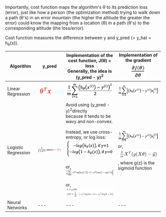 Importantly, cost function maps the algorithm's θ to its prediction loss (error), just like how a person (the optimization method) trying to walk down a path (θ's) in an error mountain (the higher the altitude the greater the error) could know the mapping from a location (θ) in a path (θ's) to the corresponding altitude (the loss/error).

Cost function measures the difference between y and y_pred (= y_hat = h<sub>θ</sub>(x)).

Algorithm | y_pred | Implementation of the cost function, J(θ) = loss<br/>Generally, the idea is (y_pred - y)<sup>2</sup> | Implementation of the gradient<br/><img src="./images/partial_derivative.png" width="50px">
--- | --- | --- | ---
Linear Regression | <img src="./images/y_hat_linear_regression.png" width="50px"> | <img src="./images/cost_function_linear_regression.png" width="180px"> | <img src="./images/gradient_of_cost_function_linear_or_logistic_regression.png" width="180px">
Logistic Regression | <img src="./images/y_hat_logistic_regression.png" width="200px"> | Avoid using (y_pred - y)<sup>2</sup>directly<br/>because it tends to be wavy and non-convex.<br/><br/>Instead, we use cross-entropy, or log loss:<br/><img src="./images/cost_function_logistic_regression_idea.png" width="200px"><br/><br/>or,<br/><img src="./images/cost_function_logistic_regression_implementation.png" width="350px"><br/><br/>or,<br/><img src="./images/cost_function_logistic_regression_implementation_vectorized.png" width="350px"> | <img src="./images/gradient_of_cost_function_linear_or_logistic_regression.png" width="180px"><br/>or,<br/><img src="./images/gradient_of_cost_function_logistic_regression.png" width="180px"><br/>, where g(z) is the sigmoid function
Neural Networks | --- | --- | ---


